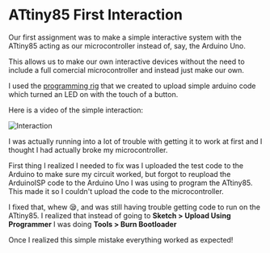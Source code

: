# ATtiny85 First Interaction

Our first assignment was to make a simple interactive system with the ATtiny85 acting as our microcontroller instead of, say, the Arduino Uno. 

This allows us to make our own interactive devices without the need to include a full comercial microcontroller and instead just make our own. 

I used the [programming rig](https://github.com/boatshaman/HomemadeHardware/tree/master/ATtiny85_Jig) that we created to upload simple arduino code which turned an LED on with the touch of a button. 

Here is a video of the simple interaction:

![Interaction](media/push.gif)

I was actually running into a lot of trouble with getting it to work at first and I thought I had actually broke my microcontroller. 

First thing I realized I needed to fix was I uploaded the test code to the Arduino to make sure my circuit worked, but forgot to reupload the ArduinoISP code to the Arduino Uno I was using to program the ATtiny85. This made it so I couldn't upload the code to the microcontroller. 

I fixed that, whew 😪, and was still having trouble getting code to run on the ATtiny85. I realized that instead of going to __Sketch > Upload Using Programmer__ I was doing __Tools > Burn Bootloader__

Once I realized this simple mistake everything worked as expected! 
